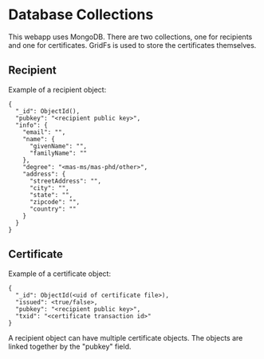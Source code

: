 Database Collections
====================
This webapp uses MongoDB. There are two collections, one for recipients and one for certificates. GridFs is used to store the certificates themselves.

Recipient
---------
Example of a recipient object:
```
{
  "_id": ObjectId(),
  "pubkey": "<recipient public key>",
  "info": {
    "email": "",
    "name": {
      "givenName": "",
      "familyName": ""
    },
    "degree": "<mas-ms/mas-phd/other>",
    "address": {
      "streetAddress": "",
      "city": "",
      "state": "",
      "zipcode": "",
      "country": ""
    }
  }
}
```

Certificate
-----------
Example of a certificate object:
```
{
  "_id": ObjectId(<uid of certificate file>),
  "issued": <true/false>,
  "pubkey": "<recipient public key>",
  "txid": "<certificate transaction id>"
}
```

A recipient object can have multiple certificate objects. The objects are linked together by the "pubkey" field.
